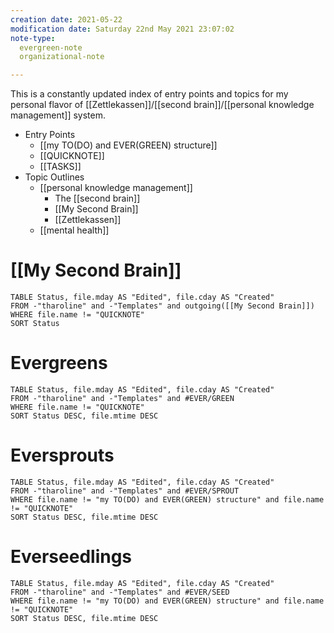 ```yaml
---
creation date: 2021-05-22
modification date: Saturday 22nd May 2021 23:07:02
note-type: 
  evergreen-note
  organizational-note

---
```


This is a constantly updated index of entry points and topics for my personal flavor of [[Zettlekassen]]/[[second brain]]/[[personal knowledge management]] system.

- Entry Points
	- [[my TO(DO) and EVER(GREEN) structure]]
	- [[QUICKNOTE]]
	- [[TASKS]]
- Topic Outlines
	- [[personal knowledge management]]
		- The [[second brain]]
		- [[My Second Brain]]
		- [[Zettlekassen]]
	- [[mental health]]

# [[My Second Brain]]
```dataview
TABLE Status, file.mday AS "Edited", file.cday AS "Created"
FROM -"tharoline" and -"Templates" and outgoing([[My Second Brain]])
WHERE file.name != "QUICKNOTE"
SORT Status
```

# Evergreens
```dataview
TABLE Status, file.mday AS "Edited", file.cday AS "Created"
FROM -"tharoline" and -"Templates" and #EVER/GREEN 
WHERE file.name != "QUICKNOTE"
SORT Status DESC, file.mtime DESC 
```
# Eversprouts
```dataview
TABLE Status, file.mday AS "Edited", file.cday AS "Created"
FROM -"tharoline" and -"Templates" and #EVER/SPROUT 
WHERE file.name != "my TO(DO) and EVER(GREEN) structure" and file.name != "QUICKNOTE"
SORT Status DESC, file.mtime DESC 
```
# Everseedlings
```dataview
TABLE Status, file.mday AS "Edited", file.cday AS "Created"
FROM -"tharoline" and -"Templates" and #EVER/SEED 
WHERE file.name != "my TO(DO) and EVER(GREEN) structure" and file.name != "QUICKNOTE"
SORT Status DESC, file.mtime DESC 
```